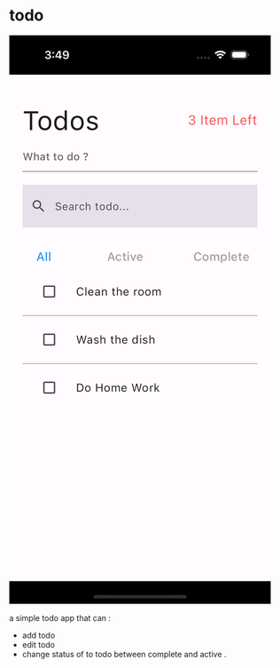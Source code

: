 # todo

![ScreenShot](screenshot.png)

a simple todo app that can :

- add todo
- edit todo
- change status of to todo between complete and active . 


